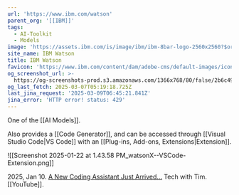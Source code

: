 ```yaml
---
url: 'https://www.ibm.com/watson'
parent_org: '[[IBM]]'
tags:
  - AI-Toolkit
  - Models
image: 'https://assets.ibm.com/is/image/ibm/ibm-8bar-logo-2560x2560?$original$'
site_name: IBM Watson
title: IBM Watson
favicon: 'https://www.ibm.com/content/dam/adobe-cms/default-images/icon-512x512.png'
og_screenshot_url: >-
  https://og-screenshots-prod.s3.amazonaws.com/1366x768/80/false/2b6c490b5bf12de55c4caf7167234c13df7722b1463cab9a930a01d12c5ac939.jpeg
og_last_fetch: 2025-03-07T05:19:18.725Z
last_jina_request: '2025-03-09T06:45:21.841Z'
jina_error: 'HTTP error! status: 429'
---
```

One of the [[AI Models]]. 

Also provides a [[Code Generator]], and can be accessed through [[Visual Studio Code|VS Code]] with an [[Plug-ins,  Add-ons,  Extensions|Extension]]. 

![[Screenshot 2025-01-22 at 1.43.58 PM_watsonX--VSCode-Extension.png]]

2025, Jan 10. [A New Coding Assistant Just Arrived...](https://youtu.be/becL7_JrHSo?si=4m-FFAom6lIPcihK) Tech with Tim. [[YouTube]]. 
